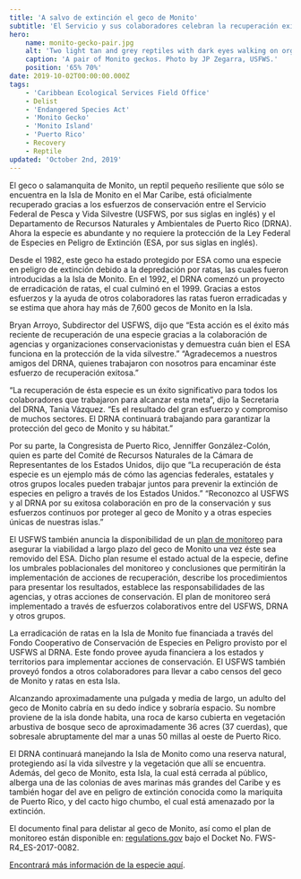 ```yaml
---
title: 'A salvo de extinción el geco de Monito'
subtitle: 'El Servicio y sus colaboradores celebran la recuperación exitosa de un reptil en peligro'
hero:
    name: monito-gecko-pair.jpg
    alt: 'Two light tan and grey reptiles with dark eyes walking on organic soil.'
    caption: 'A pair of Monito geckos. Photo by JP Zegarra, USFWS.'
    position: '65% 70%'
date: 2019-10-02T00:00:00.000Z
tags:
    - 'Caribbean Ecological Services Field Office'
    - Delist
    - 'Endangered Species Act'
    - 'Monito Gecko'
    - 'Monito Island'
    - 'Puerto Rico'
    - Recovery
    - Reptile
updated: 'October 2nd, 2019'
---
```


El geco o salamanquita de Monito, un reptil pequeño resiliente que sólo se encuentra en la Isla de Monito en el Mar Caribe, está oficialmente recuperado gracias a los esfuerzos de conservación entre el Servicio Federal de Pesca y Vida Silvestre (USFWS, por sus siglas en inglés) y el Departamento de Recursos Naturales y Ambientales de Puerto Rico (DRNA).  Ahora la especie es abundante y no requiere la protección de la Ley Federal de Especies en Peligro de Extinción (ESA, por sus siglas en inglés).

Desde el 1982, este geco ha estado protegido por ESA como una especie en peligro de extinción debido a la depredación por ratas, las cuales fueron introducidas a la Isla de Monito.  En el 1992, el DRNA comenzó un proyecto de erradicación de ratas, el cual culminó en el 1999.  Gracias a estos esfuerzos y la ayuda de otros colaboradores las ratas fueron erradicadas y se estima que ahora hay más de 7,600 gecos de Monito en la Isla.

Bryan Arroyo, Subdirector del USFWS, dijo que “Esta acción es el éxito más reciente de recuperación de una especie gracias a la colaboración de agencias y organizaciones conservacionistas y demuestra cuán bien el ESA funciona en la protección de la vida silvestre.” “Agradecemos a nuestros amigos del DRNA, quienes trabajaron con nosotros para encaminar éste esfuerzo de recuperación exitosa.”

“La recuperación de ésta especie es un éxito significativo para todos los colaboradores que trabajaron para alcanzar esta meta”, dijo la Secretaria del DRNA, Tania Vázquez. “Es el resultado del gran esfuerzo y compromiso de muchos sectores.  El DRNA continuará trabajando para garantizar la protección del geco de Monito y su hábitat.”

Por su parte, la Congresista de Puerto Rico, Jenniffer González-Colón, quien es parte del Comité de Recursos Naturales de la Cámara de Representantes de los Estados Unidos, dijo que “La recuperación de ésta especie es un ejemplo más de cómo las agencias federales, estatales y otros grupos locales pueden trabajar juntos para prevenir la extinción de especies en peligro a través de los Estados Unidos.” “Reconozco al USFWS y al DRNA por su exitosa colaboración en pro de la conservación y sus esfuerzos continuos por proteger al geco de Monito y a otras especies únicas de nuestras islas.”

El USFWS también anuncia la disponibilidad de un [plan de monitoreo](/pdf/plan/monito-gecko-post-delisting-monitoring-plan.pdf) para asegurar la viabilidad a largo plazo del geco de Monito una vez éste sea removido del ESA.  Dicho plan resume el estado actual de la especie, define los umbrales poblacionales del monitoreo y conclusiones que permitirán la implementación de acciones de recuperación, describe los procedimientos para presentar los resultados, establece las responsabilidades de las agencias, y otras acciones de conservación.  El plan de monitoreo será implementado a través de esfuerzos colaborativos entre del USFWS, DRNA y otros grupos.

La erradicación de ratas en la Isla de Monito fue financiada a través del Fondo Cooperativo de Conservación de Especies en Peligro provisto por el USFWS al DRNA.  Este fondo provee ayuda financiera a los estados y territorios para implementar acciones de conservación.  El USFWS también proveyó fondos a otros colaboradores para llevar a cabo censos del geco de Monito y ratas en esta Isla.

Alcanzando aproximadamente una pulgada y media de largo, un adulto del geco de Monito cabría en su dedo índice y sobraría espacio.  Su nombre proviene de la isla donde habita, una roca de karso cubierta en vegetación arbustiva de bosque seco de aproximadamente 36 acres (37 cuerdas), que sobresale abruptamente del mar a unas 50 millas al oeste de Puerto Rico.

El DRNA continuará manejando la Isla de Monito como una reserva natural, protegiendo así la vida silvestre y la vegetación que allí se encuentra.  Además, del geco de Monito, esta Isla, la cual está cerrada al público, alberga una de las colonias de aves marinas más grandes del Caribe y es también  hogar del ave en peligro de extinción conocida como la mariquita de Puerto Rico,   y del cacto higo chumbo, el cual está amenazado por la extinción.

El documento final para delistar al geco de Monito, así como el plan de monitoreo están disponible en: [regulations.gov](https://www.regulations.gov) bajo el  Docket No. FWS-R4_ES-2017-0082.

[Encontrará más información de la especie aquí](https://www.fws.gov/southeast/wildlife/reptiles/monito-gecko/).